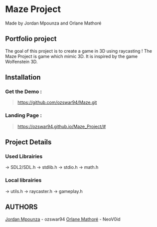 # Maze Project
Made by Jordan Mpounza and Orlane Mathoré

## Portfolio project
The goal of this project is to create a game in 3D using raycasting ! The Maze Project is game which mimic 3D. It is inspired by the game Wolfenstein 3D.

## Installation
### Get the Demo :
> https://github.com/ozswar94/Maze.git

### Landing Page :
> https://ozswar94.github.io/Maze_Project/#

## Project Details

### Used Librairies
-> SDL2/SDL.h
-> stdlib.h
-> stdio.h
-> math.h

### Local librairies
-> utils.h
-> raycaster.h
-> gameplay.h

## AUTHORS
[Jordan Mpounza](https://www.linkedin.com/in/jordan-mpounza/) - ozswar94
[Orlane Mathoré](www.linkedin.com/in/orlane-mathoré) - NeoV0id
